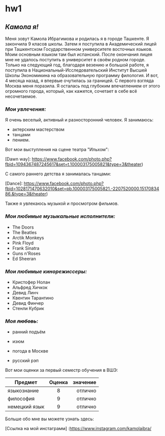 # hw1
## ___Камола я!___
Меня зовут Камола Ибрагимова и родилась я в городе Ташкенте. Я закончила 9 класов школы. Затем я поступила в Академический лицей при Ташкентском
Государственном университете восточных языков. Моим основным языком там был испанский. После окончания лицея мне не удалось поступить в университет в своём родном городе.
Только на следующий год, благодаря везению и большой работе, я поступила в Национальный-Исследовательский Институт Высшей Школы Экономикина на образовательную программу филология.
И вот, 4 месяца назад, я впервые очутилась за границей. С первого взгляда Москва меня поразила. Я осталась под глубоким впечатлением от этого огромного города, который, как кажется,
сочетает в себе всё несочетаемое.
### ___Мои увлечения:___
Я очень веселый, активный и разносторонний человек. Я занимаюсь:
+ актерским мастерством
+ танцами
+ пением.

Вот мои выступления на сцене театра "Ильхом":

[Dawn way]: https://www.facebook.com/photo.php?fbid=1094367487245617&set=t.100003175005821&type=3&theater)

С самого раннего детства я занималась танцами:

[Dance]: https://www.facebook.com/photo.php?fbid=1028171470632010&set=pb.100003175005821.-2207520000.1517083486.&type=3&theater)

Также я увлекаюсь музыкой и просмотром фильмов.

### *Мои любимые музыкальные исполнители:*
+ The Doors
+ The Beatles
+ Arctik Monkeys
+ Pink Floyd
+ Frank Sinatra
+ Guns n'Roses
+ Ed Sheeran

### *Мои любимые кинорежиссеры:*
+ Кристофер Нолан
+ Альфред Хичкок
+ Девид Линч
+ Квентин Тарантино
+ Девид Финчер
+ Стенли Кубрик

### *Моя ~~любовь~~:*

+ ранний подъём

+ изюм

+ погода в Москве

+ русский рэп

Вот мои оценки за первый семестр обучения в ВШЭ:
 
| Предмет       | Оценка | значение |
| ------------- |:------:| --------:|
| языкознание   | 8      | отлично  |
| философия     | 9      | отлично  |
| немецкий язык | 9      | отлично  |


Больше обо мне вы можете узнать здесь:

[Ссылка на мой инстаграмм] :https://www.instagram.com/kamolaibra/



